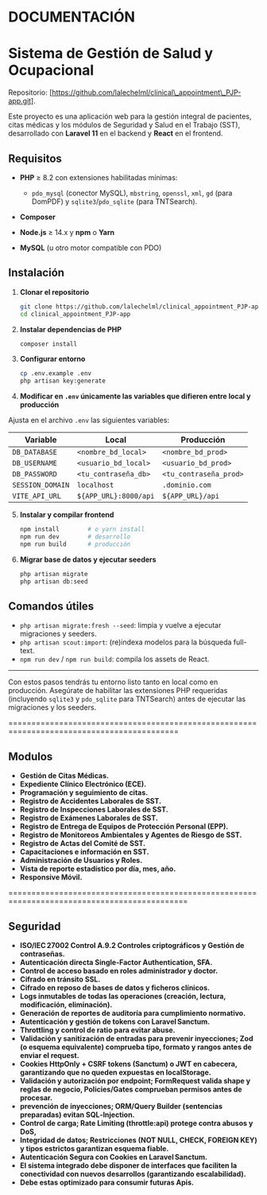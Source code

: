 # DOCUMENTACIÓN 
# Sistema de Gestión de Salud y Ocupacional

Repositorio: [https://github.com/lalechelml/clinical\_appointment\_PJP-app.git].

Este proyecto es una aplicación web para la gestión integral de pacientes, citas médicas y los módulos de Seguridad y Salud en el Trabajo (SST), desarrollado con **Laravel 11** en el backend y **React** en el frontend.

## Requisitos

* **PHP** ≥ 8.2 con extensiones habilitadas mínimas:

  * `pdo_mysql` (conector MySQL), `mbstring`, `openssl`, `xml`, `gd` (para DomPDF) y `sqlite3`/`pdo_sqlite` (para TNTSearch).
* **Composer**
* **Node.js** ≥ 14.x y **npm** o **Yarn**
* **MySQL** (u otro motor compatible con PDO)

## Instalación

1. **Clonar el repositorio**

   ```bash
   git clone https://github.com/lalechelml/clinical_appointment_PJP-app.git
   cd clinical_appointment_PJP-app
   ```

2. **Instalar dependencias de PHP**

   ```bash
   composer install
   ```

3. **Configurar entorno**

   ```bash
   cp .env.example .env
   php artisan key:generate
   ```

4. **Modificar en `.env` únicamente las variables que difieren entre local y producción**

Ajusta en el archivo `.env` las siguientes variables:

| Variable         | Local                 | Producción             |   
| ---------------- | --------------------- | ---------------------- | 
| `DB_DATABASE`    | `<nombre_bd_local>`   | `<nombre_bd_prod>`     |   
| `DB_USERNAME`    | `<usuario_bd_local>`  | `<usuario_bd_prod>`    |   
| `DB_PASSWORD`    | `<tu_contraseña_db>`  | `<tu_contraseña_prod>` |   
| `SESSION_DOMAIN` | `localhost`           | `.dominio.com`         |   
| `VITE_API_URL`   | `${APP_URL}:8000/api` | `${APP_URL}/api`       |



5. **Instalar y compilar frontend**

   ```bash
   npm install        # o yarn install
   npm run dev        # desarrollo
   npm run build      # producción
   ```

6. **Migrar base de datos y ejecutar seeders**

   ```bash
   php artisan migrate
   php artisan db:seed
   ```

## Comandos útiles

* `php artisan migrate:fresh --seed`: limpia y vuelve a ejecutar migraciones y seeders.
* `php artisan scout:import`: (re)indexa modelos para la búsqueda full-text.
* `npm run dev` / `npm run build`: compila los assets de React.

---

Con estos pasos tendrás tu entorno listo tanto en local como en producción. Asegúrate de habilitar las extensiones PHP requeridas (incluyendo `sqlite3` y `pdo_sqlite` para TNTSearch) antes de ejecutar las migraciones y los seeders.

===========================================================================================
## Modulos

* **Gestión de Citas Médicas.**
* **Expediente Clínico Electrónico (ECE).**
* **Programación y seguimiento de citas.**
* **Registro de Accidentes Laborales de SST.**
* **Registro de Inspecciones Laborales de SST.**
* **Registro de Exámenes Laborales de SST.**
* **Registro de Entrega de Equipos de Protección Personal (EPP).**
* **Registro de Monitoreos Ambientales y Agentes de Riesgo de SST.**
* **Registro de Actas del Comité de SST.**
* **Capacitaciones e información en SST.**
* **Administración de Usuarios y Roles.**
* **Vista de reporte estadístico por día, mes, año.**
* **Responsive Móvil.**


=============================================================================================
## Seguridad

* **ISO/IEC 27002  Control A.9.2 Controles criptográficos y Gestión de contraseñas.**
* **Autenticación directa Single-Factor Authentication, SFA.**
* **Control de acceso basado en roles administrador y doctor.**
* **Cifrado en tránsito SSL.**
* **Cifrado en reposo de bases de datos y ficheros clínicos.**
* **Logs inmutables de todas las operaciones (creación, lectura, modificación,  eliminación).**
* **Generación de reportes de auditoría para cumplimiento normativo.**
* **Autenticación y gestión de tokens con Laravel Sanctum.**
* **Throttling y control de ratio para evitar abuse.**
* **Validación y sanitización de entradas para prevenir inyecciones; Zod (o esquema equivalente) comprueba tipo, formato y rangos antes de enviar el request.**
* **Cookies HttpOnly + CSRF tokens (Sanctum) o JWT en cabecera, garantizando que no queden expuestas en localStorage.**
* **Validación y autorización por endpoint; FormRequest valida shape y reglas de negocio, Policies/Gates comprueban permisos antes de procesar.**
* **prevención de inyecciones; ORM/Query Builder (sentencias preparadas) evitan SQL‑Injection.**
* **Control de carga; Rate Limiting (throttle:api) protege contra abusos y DoS,**
* **Integridad de datos; Restricciones (NOT NULL, CHECK, FOREIGN KEY) y tipos estrictos garantizan esquema fiable.**
* **Autenticación Segura con Cookies en Laravel Sanctum.**
* **El sistema integrado debe disponer de interfaces que faciliten la conectividad con nuevos desarrollos (garantizando escalabilidad).**
* **Debe estas optimizado para consumir futuras Apis.**

